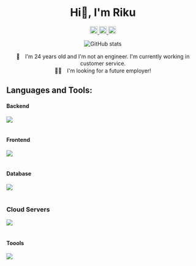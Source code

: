 <link rel="preconnect" href="https://fonts.googleapis.com">
<link rel="preconnect" href="https://fonts.gstatic.com" crossorigin>
<link href="https://fonts.googleapis.com/css2?family=Merriweather:ital,wght@0,300;0,400;0,700;0,900;1,300;1,400;1,700;1,900&display=swap" rel="stylesheet">
<div align="center">
  <h1>Hi👋, I'm Riku</h1>
  <a href="https://twitter.com/Riku_engineer">
    <img height="20" src="https://img.shields.io/twitter/follow/Riku_engineer" />
  </a>
  <a href="http://qiita.com/Riku_dazo">
    <img height="20" src="https://qiita-badge.apiapi.app/s/yutkat/posts.svg" />
  </a>
  <a href="http://qiita.com/Riku_dazo">
    <img height="20" src="https://qiita-badge.apiapi.app/s/Riku_dazo/contributions.svg" />
  </a>

  ![GitHub stats](https://github-readme-stats.vercel.app/api?username=Ree9o&show_icons=true&theme=radical)

   🌱　I'm 24 years old and I'm not an engineer. I'm currently working in customer service.  
   👨‍💻　I'm looking for a future employer!
</div>

## Languages and Tools:

#### Backend
<img src="https://skillicons.dev/icons?i=ts,nodejs,nestjs,ruby,rails" /> <br /><br />

#### Frontend
<img src="https://skillicons.dev/icons?i=js,ts,react,nextjs,html,css,tailwindcss,apollo" /> <br /><br />
#### Database
<img src="https://skillicons.dev/icons?i=mysql,postgresql,supabase,graphql,prisma" /> <br /><br />
### Cloud Servers
<img src="https://skillicons.dev/icons?i=aws" /> <br /><br />
#### Toools
<img src="https://skillicons.dev/icons?i=git,github,docker,figma,linux,neovim" /> <br /><br />
